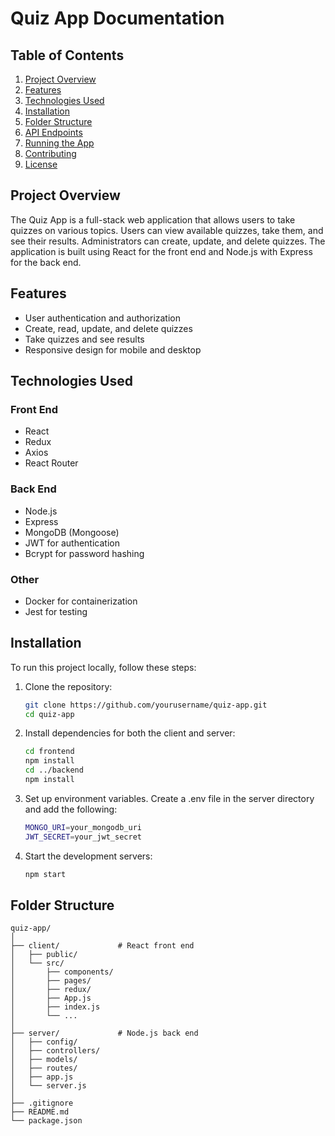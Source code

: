 # Quiz App Documentation

## Table of Contents

1. [Project Overview](#project-overview)
2. [Features](#features)
3. [Technologies Used](#technologies-used)
4. [Installation](#installation)
5. [Folder Structure](#folder-structure)
6. [API Endpoints](#api-endpoints)
7. [Running the App](#running-the-app)
8. [Contributing](#contributing)
9. [License](#license)

## Project Overview

The Quiz App is a full-stack web application that allows users to take quizzes on various topics. Users can view available quizzes, take them, and see their results. Administrators can create, update, and delete quizzes. The application is built using React for the front end and Node.js with Express for the back end.

## Features

- User authentication and authorization
- Create, read, update, and delete quizzes
- Take quizzes and see results
- Responsive design for mobile and desktop

## Technologies Used

### Front End

- React
- Redux
- Axios
- React Router

### Back End

- Node.js
- Express
- MongoDB (Mongoose)
- JWT for authentication
- Bcrypt for password hashing

### Other

- Docker for containerization
- Jest for testing

## Installation

To run this project locally, follow these steps:

1. Clone the repository:
   ```sh
   git clone https://github.com/yourusername/quiz-app.git
   cd quiz-app
2. Install dependencies for both the client and server:
    ```sh
    cd frontend
    npm install
    cd ../backend
    npm install
3. Set up environment variables. Create a .env file in the server directory and add the following:
    ```sh
    MONGO_URI=your_mongodb_uri
    JWT_SECRET=your_jwt_secret
4. Start the development servers:
    ```sh
    npm start


## Folder Structure

    quiz-app/
    │
    ├── client/             # React front end
    │   ├── public/
    │   └── src/
    │       ├── components/
    │       ├── pages/
    │       ├── redux/
    │       ├── App.js
    │       ├── index.js
    │       └── ...
    │
    ├── server/             # Node.js back end
    │   ├── config/
    │   ├── controllers/
    │   ├── models/
    │   ├── routes/
    │   ├── app.js
    │   └── server.js
    │
    ├── .gitignore
    ├── README.md
    └── package.json
